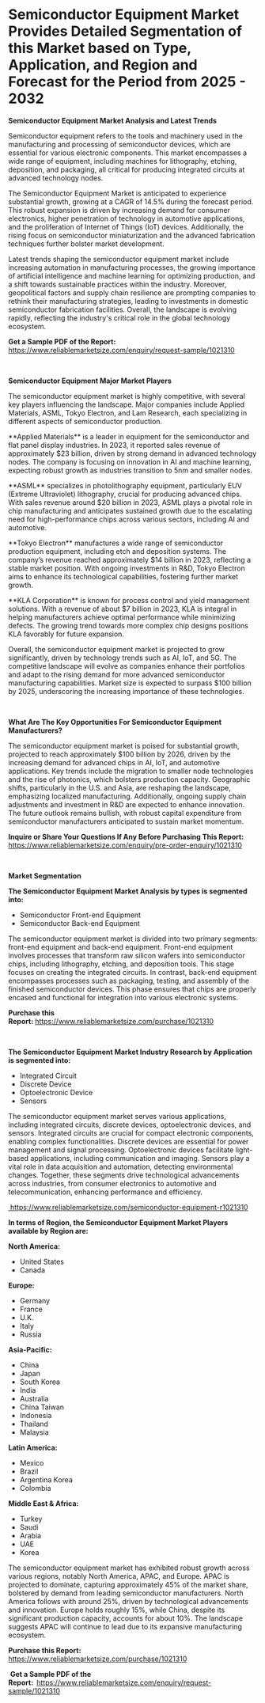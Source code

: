 <p><h1>Semiconductor Equipment Market Provides Detailed Segmentation of this Market based on Type, Application, and Region and Forecast for the Period from 2025 - 2032</h1></p><p><strong>Semiconductor Equipment Market Analysis and Latest Trends</strong></p>
<p><p>Semiconductor equipment refers to the tools and machinery used in the manufacturing and processing of semiconductor devices, which are essential for various electronic components. This market encompasses a wide range of equipment, including machines for lithography, etching, deposition, and packaging, all critical for producing integrated circuits at advanced technology nodes.</p><p>The Semiconductor Equipment Market is anticipated to experience substantial growth, growing at a CAGR of 14.5% during the forecast period. This robust expansion is driven by increasing demand for consumer electronics, higher penetration of technology in automotive applications, and the proliferation of Internet of Things (IoT) devices. Additionally, the rising focus on semiconductor miniaturization and the advanced fabrication techniques further bolster market development.</p><p>Latest trends shaping the semiconductor equipment market include increasing automation in manufacturing processes, the growing importance of artificial intelligence and machine learning for optimizing production, and a shift towards sustainable practices within the industry. Moreover, geopolitical factors and supply chain resilience are prompting companies to rethink their manufacturing strategies, leading to investments in domestic semiconductor fabrication facilities. Overall, the landscape is evolving rapidly, reflecting the industry's critical role in the global technology ecosystem.</p></p>
<p><strong>Get a Sample PDF of the Report:&nbsp;</strong> <a href="https://www.reliablemarketsize.com/enquiry/request-sample/1021310?utm_campaign=3270&utm_medium=2&utm_source=Github&utm_content=ia&utm_term=16042025&utm_id=semiconductor-equipment">https://www.reliablemarketsize.com/enquiry/request-sample/1021310</a></p>
<p>&nbsp;</p>
<p><strong>Semiconductor Equipment Major Market Players</strong></p>
<p><p>The semiconductor equipment market is highly competitive, with several key players influencing the landscape. Major companies include Applied Materials, ASML, Tokyo Electron, and Lam Research, each specializing in different aspects of semiconductor production.</p><p>**Applied Materials** is a leader in equipment for the semiconductor and flat panel display industries. In 2023, it reported sales revenue of approximately $23 billion, driven by strong demand in advanced technology nodes. The company is focusing on innovation in AI and machine learning, expecting robust growth as industries transition to 5nm and smaller nodes.</p><p>**ASML** specializes in photolithography equipment, particularly EUV (Extreme Ultraviolet) lithography, crucial for producing advanced chips. With sales revenue around $20 billion in 2023, ASML plays a pivotal role in chip manufacturing and anticipates sustained growth due to the escalating need for high-performance chips across various sectors, including AI and automotive.</p><p>**Tokyo Electron** manufactures a wide range of semiconductor production equipment, including etch and deposition systems. The company’s revenue reached approximately $14 billion in 2023, reflecting a stable market position. With ongoing investments in R&D, Tokyo Electron aims to enhance its technological capabilities, fostering further market growth.</p><p>**KLA Corporation** is known for process control and yield management solutions. With a revenue of about $7 billion in 2023, KLA is integral in helping manufacturers achieve optimal performance while minimizing defects. The growing trend towards more complex chip designs positions KLA favorably for future expansion.</p><p>Overall, the semiconductor equipment market is projected to grow significantly, driven by technology trends such as AI, IoT, and 5G. The competitive landscape will evolve as companies enhance their portfolios and adapt to the rising demand for more advanced semiconductor manufacturing capabilities. Market size is expected to surpass $100 billion by 2025, underscoring the increasing importance of these technologies.</p></p>
<p>&nbsp;</p>
<p><strong>What Are The Key Opportunities For Semiconductor Equipment Manufacturers?</strong></p>
<p><p>The semiconductor equipment market is poised for substantial growth, projected to reach approximately $100 billion by 2026, driven by the increasing demand for advanced chips in AI, IoT, and automotive applications. Key trends include the migration to smaller node technologies and the rise of photonics, which bolsters production capacity. Geographic shifts, particularly in the U.S. and Asia, are reshaping the landscape, emphasizing localized manufacturing. Additionally, ongoing supply chain adjustments and investment in R&D are expected to enhance innovation. The future outlook remains bullish, with robust capital expenditure from semiconductor manufacturers anticipated to sustain market momentum.</p></p>
<p><strong>Inquire or Share Your Questions If Any Before Purchasing This Report:</strong> <a href="https://www.reliablemarketsize.com/enquiry/pre-order-enquiry/1021310?utm_campaign=3270&utm_medium=2&utm_source=Github&utm_content=ia&utm_term=16042025&utm_id=semiconductor-equipment">https://www.reliablemarketsize.com/enquiry/pre-order-enquiry/1021310</a></p>
<p>&nbsp;</p>
<p><strong>Market Segmentation</strong></p>
<p><strong>The Semiconductor Equipment Market Analysis by types is segmented into:</strong></p>
<p><ul><li>Semiconductor Front-end Equipment</li><li>Semiconductor Back-end Equipment</li></ul></p>
<p><p>The semiconductor equipment market is divided into two primary segments: front-end equipment and back-end equipment. Front-end equipment involves processes that transform raw silicon wafers into semiconductor chips, including lithography, etching, and deposition tools. This stage focuses on creating the integrated circuits. In contrast, back-end equipment encompasses processes such as packaging, testing, and assembly of the finished semiconductor devices. This phase ensures that chips are properly encased and functional for integration into various electronic systems.</p></p>
<p><strong>Purchase this Report:&nbsp;</strong><a href="https://www.reliablemarketsize.com/purchase/1021310?utm_campaign=3270&utm_medium=2&utm_source=Github&utm_content=ia&utm_term=16042025&utm_id=semiconductor-equipment">https://www.reliablemarketsize.com/purchase/1021310</a></p>
<p>&nbsp;</p>
<p><strong>The Semiconductor Equipment Market Industry Research by Application is segmented into:</strong></p>
<p><ul><li>Integrated Circuit</li><li>Discrete Device</li><li>Optoelectronic Device</li><li>Sensors</li></ul></p>
<p><p>The semiconductor equipment market serves various applications, including integrated circuits, discrete devices, optoelectronic devices, and sensors. Integrated circuits are crucial for compact electronic components, enabling complex functionalities. Discrete devices are essential for power management and signal processing. Optoelectronic devices facilitate light-based applications, including communication and imaging. Sensors play a vital role in data acquisition and automation, detecting environmental changes. Together, these segments drive technological advancements across industries, from consumer electronics to automotive and telecommunication, enhancing performance and efficiency.</p></p>
<p><a href="https://www.reliablemarketsize.com/semiconductor-equipment-r1021310?utm_campaign=3270&utm_medium=2&utm_source=Github&utm_content=ia&utm_term=16042025&utm_id=semiconductor-equipment">&nbsp;https://www.reliablemarketsize.com/semiconductor-equipment-r1021310</a></p>
<p><strong>In terms of Region, the Semiconductor Equipment Market Players available by Region are:</strong></p>
<p>
    <p> <strong> North America: </strong>
        <ul>
            <li>United States</li>
            <li>Canada</li>
        </ul>
        </p> 
    <p> <strong> Europe: </strong>
        <ul>
            <li>Germany</li>
            <li>France</li>
            <li>U.K.</li>
            <li>Italy</li>
            <li>Russia</li>
        </ul>
        </p> 
    <p> <strong> Asia-Pacific: </strong>
        <ul>
            <li>China</li>
            <li>Japan</li>
            <li>South Korea</li>
            <li>India</li>
            <li>Australia</li>
            <li>China Taiwan</li>
            <li>Indonesia</li>
            <li>Thailand</li>
            <li>Malaysia</li>
        </ul>
        </p> 
    <p> <strong> Latin America: </strong>
        <ul>
            <li>Mexico</li>
            <li>Brazil</li>
            <li>Argentina Korea</li>
            <li>Colombia</li>
        </ul>
        </p> 
    <p> <strong> Middle East & Africa: </strong>
        <ul>
            <li>Turkey</li>
            <li>Saudi</li>
            <li>Arabia</li>
            <li>UAE</li>
            <li>Korea</li>
        </ul>
    </p>
    </p>
<p><p>The semiconductor equipment market has exhibited robust growth across various regions, notably North America, APAC, and Europe. APAC is projected to dominate, capturing approximately 45% of the market share, bolstered by demand from leading semiconductor manufacturers. North America follows with around 25%, driven by technological advancements and innovation. Europe holds roughly 15%, while China, despite its significant production capacity, accounts for about 10%. The landscape suggests APAC will continue to lead due to its expansive manufacturing ecosystem.</p></p>
<p><strong>Purchase this Report: </strong><a href="https://www.reliablemarketsize.com/purchase/1021310?utm_campaign=3270&utm_medium=2&utm_source=Github&utm_content=ia&utm_term=16042025&utm_id=semiconductor-equipment">https://www.reliablemarketsize.com/purchase/1021310</a></p>
<p>&nbsp;<strong>Get a Sample PDF of the Report:&nbsp;&nbsp;</strong><a href="https://www.reliablemarketsize.com/enquiry/request-sample/1021310?utm_campaign=3270&utm_medium=2&utm_source=Github&utm_content=ia&utm_term=16042025&utm_id=semiconductor-equipment">https://www.reliablemarketsize.com/enquiry/request-sample/1021310</a></p>
<p><strong></strong></p>
<p><p></p><p></p><p></p></p>